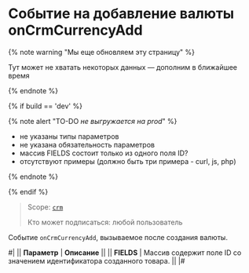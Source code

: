 # Событие на добавление валюты onCrmCurrencyAdd

{% note warning "Мы еще обновляем эту страницу" %}

Тут может не хватать некоторых данных — дополним в ближайшее время

{% endnote %}

{% if build == 'dev' %}

{% note alert "TO-DO _не выгружается на prod_" %}

- не указаны типы параметров
- не указана обязательность параметров
- массив FIELDS состоит только из одного поля ID?
- отсутствуют примеры (должно быть три примера - curl, js, php)

{% endnote %}

{% endif %}

> Scope: [`crm`](../../../scopes/permissions.md)
>
> Кто может подписаться: любой пользователь

Событие `onCrmCurrencyAdd`, вызываемое после создания валюты.

#|
|| **Параметр** | **Описание** ||
|| **FIELDS** | Массив содержит поле ID со значением идентификатора созданного товара. ||
|#